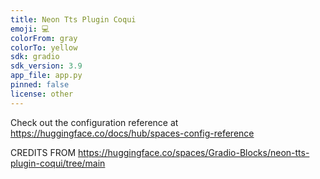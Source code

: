 ```yaml
---
title: Neon Tts Plugin Coqui
emoji: 💻
colorFrom: gray
colorTo: yellow
sdk: gradio
sdk_version: 3.9
app_file: app.py
pinned: false
license: other
---
```


Check out the configuration reference at https://huggingface.co/docs/hub/spaces-config-reference

CREDITS FROM https://huggingface.co/spaces/Gradio-Blocks/neon-tts-plugin-coqui/tree/main